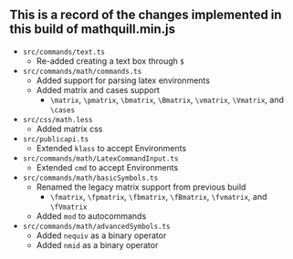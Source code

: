 ## This is a record of the changes implemented in this build of mathquill.min.js 
- `src/commands/text.ts` 
    - Re-added creating a text box through `$`
- `src/commands/math/commands.ts`
   - Added support for parsing latex environments
   - Added matrix and cases support
        - `\matrix`, `\pmatrix`, `\bmatrix`, `\Bmatrix`, `\vmatrix`, `\Vmatrix`, and `\cases`
- `src/css/math.less`
   - Added matrix css
- `src/publicapi.ts`
   - Extended `klass` to accept Environments
- `src/commands/math/LatexCommandInput.ts`
   - Extended `cmd` to accept Environments
- `src/commands/math/basicSymbols.ts`
   - Renamed the legacy matrix support from previous build
        - `\fmatrix`, `\fpmatrix`, `\fbmatrix`, `\fBmatrix`, `\fvmatrix`, and `\fVmatrix`
   - Added `mod` to autocommands
- `src/commands/math/advancedSymbols.ts`
   - Added `nequiv` as a binary operator
   - Added `nmid` as a binary operator
